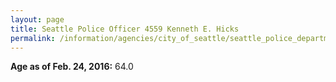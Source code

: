 ```yaml
---
layout: page
title: Seattle Police Officer 4559 Kenneth E. Hicks
permalink: /information/agencies/city_of_seattle/seattle_police_department/copbook/4559/
---
```


**Age as of Feb. 24, 2016:** 64.0
